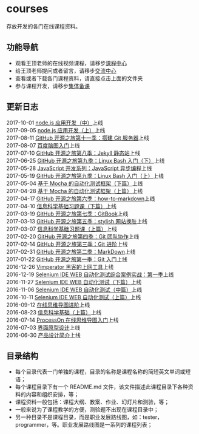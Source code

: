 # courses

存放开发的各门在线课程资料。

## 功能导航

- 观看王顶老师的在线视频课程，请移步[课程中心](http://edu.51cto.com/lecturer/8606427.html)
- 给王顶老师提问或者留言，请移步[交流中心](https://github.com/wangding/courses/issues)
- 查看或者下载各门课程资料，请直接点击上面的文件夹
- 参与课程开发，请移步[集体备课](CONTRIBUTION.md)

## 更新日志

2017-10-01 [node.js 应用开发（中）](https://ke.qq.com/course/252061)上线  
2017-09-05 [node.js 应用开发（上）](https://ke.qq.com/course/244604)上线  
2017-08-11 [GitHub 开源之旅第十一季：搭建 Git 服务器](https://ke.qq.com/course/232908)上线  
2017-08-07 [百度脑图入门](https://ke.qq.com/course/231603)上线  
2017-07-10 [GitHub 开源之旅第八季：Jekyll 静态站](https://ke.qq.com/course/229345)上线  
2017-06-25 [GitHub 开源之旅第九季：Linux Bash 入门（下）](https://ke.qq.com/course/230595)上线  
2017-05-28 [JavaScript 开发系列：JavaScript 异步编程](https://ke.qq.com/course/230601)上线  
2017-05-19 [GitHub 开源之旅第九季：Linux Bash 入门（上）](https://ke.qq.com/course/230588)上线  
2017-05-04 [基于 Mocha 的自动化测试框架（下篇）](https://ke.qq.com/course/231595)上线  
2017-04-28 [基于 Mocha 的自动化测试框架（上篇）](https://ke.qq.com/course/231593)上线  
2017-04-17 [GitHub 开源之旅第六季：how-to-markdown](https://ke.qq.com/course/227010)上线  
2017-04-10 [信息科学基础习题课（下篇）](http://edu.51cto.com/course/course_id-8836.html)上线  
2017-03-19 [GitHub 开源之旅第七季：GitBook](https://ke.qq.com/course/227227)上线  
2017-03-13 [GitHub 开源之旅第五季：stylish 网站换肤](https://ke.qq.com/course/226828)上线  
2017-03-07 [信息科学基础习题课（上篇）](http://edu.51cto.com/course/course_id-8511.html)上线  
2017-02-20 [GitHub 开源之旅第四季：Git 团队协作](https://ke.qq.com/course/226121)上线  
2017-02-14 [GitHub 开源之旅第三季：Git 进阶](https://ke.qq.com/course/226116)上线  
2017-02-31 [GitHub 开源之旅第二季：MarkDown](https://ke.qq.com/course/225259)上线  
2017-01-22 [GitHub 开源之旅第一季：Git 入门](https://ke.qq.com/course/225248)上线  
2016-12-26 [Vimperator 黑客的上网工具](https://ke.qq.com/course/231600)上线  
2016-12-19 [Selenium IDE WEB 自动化测试综合案例实战：第一季](https://ke.qq.com/course/233031)上线  
2016-11-27 [Selenium IDE WEB 自动化测试（下篇）](https://ke.qq.com/course/232711)上线  
2016-11-06 [Selenium IDE WEB 自动化测试（中篇）](https://ke.qq.com/course/232657)上线  
2016-10-11 [Selenium IDE WEB 自动化测试（上篇）](https://ke.qq.com/course/232231)上线  
2016-09-12 [在线思维导图进阶](https://ke.qq.com/course/232900)上线  
2016-08-23 [信息科学基础（上篇）](http://edu.51cto.com/course/course_id-6578.html)上线  
2016-07-14 [ProcessOn 在线思维导图入门](https://ke.qq.com/course/232896)上线  
2016-07-03 [界面原型设计](https://ke.qq.com/course/234713)上线  
2016-06-30 [产品设计简介](https://ke.qq.com/course/234708)上线  


## 目录结构

- 每个目录代表一门单独的课程，目录的名称是课程名称的简短英文单词或短语；   
- 每个课程目录下有一个 README.md 文件，该文件描述此课程目录下各种资料的内容和组织安排，等；  
- 课程资料一般包括：课程大纲、教案、作业、幻灯片和测验，等；  
- 一般来说为了课程教学的方便，测验题不出现在课程目录中；  
- 另一种目录不是课程目录，而是职业发展路线图，如：tester，programmer，等。职业发展路线图是一系列的课程列表；  
